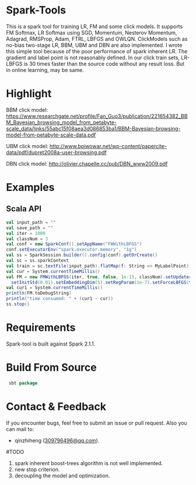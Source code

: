 # Spark-Tools
This is a spark tool for training LR, FM and some click models. It supports FM Softmax, LR Softmax using SGD, Momentum,
Nesterov Momentum, Adagrad, RMSProp, Adam, FTRL, LBFGS and OWLQN. ClickModels such as no-bias two-stage LR, BBM, UBM
and DBN are also implemented. I wrote this simple tool because of the poor performance of spark inherent LR. The gradient
and label point is not reasonably defined. In our click train sets, LR-LBFGS is 30 times faster than the source code
without any result loss. But in online learning, may be same.


# Highlight
BBM click model:
https://www.researchgate.net/profile/Fan_Guo3/publication/221654382_BBM_Bayesian_browsing_model_from_petabyte-scale_data/links/55abc15f08aea3d086853ba1/BBM-Bayesian-browsing-model-from-petabyte-scale-data.pdf

UBM click model:
http://www.bpiwowar.net/wp-content/papercite-data/pdf/dupret2008a-user-browsing.pdf

DBN click model:
http://olivier.chapelle.cc/pub/DBN_www2009.pdf

# Examples
## Scala API
```scala
val input_path = ""
val save_path = ""
val iter = 1000
val classNum = 3
val conf = new SparkConf().setAppName("FWWithLBFGS")
conf.setExecutorEnv("spark.executor.memory", "1g")
val ss = SparkSession.builder().config(conf).getOrCreate()
val sc = ss.sparkContext
val train = sc.textFile(input_path).flatMap(f: String => MyLabelPoint).cache()
val cur = System.currentTimeMillis()
val FM = new FMWithLBFGS(iter, true, false, 1e-13, classNum).setUpdaterStrategy("l1").
  setInitStd(0.01).setEmbeddingDim(5).setRegParam(1e-7).setForceLBFGS(true).run(train)
val cur1 = System.currentTimeMillis()
println(FM.toDebugString)
println("time consumed: " + (cur1 - cur))
ss.stop()
```

# Requirements
Spark-tool is built against Spark 2.1.1.

# Build From Source
```scala
 sbt package
```

# Contact & Feedback
If you encounter bugs, feel free to submit an issue or pull request. Also you can mail to:
+ qinzhiheng (309796496@qq.com).

#TODO
1. spark inherent boost-trees algorithm is not well implemented.
2. new stop criterion.
3. decoupling the model and optimization.
